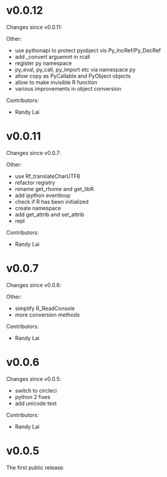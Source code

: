 # v0.0.12

Changes since v0.0.11:

  Other:
   - use pythonapi to protect pyobject vis Py_IncRef/Py_DecRef
   - add _convert arguemnt in rcall
   - register py namespace
   - py_eval, py_call, py_import etc via namespace py
   - allow copy as PyCallable and PyObject objects
   - allow to make invisible R function
   - various improvements in object conversion

  Contributors:
   - Randy Lai


# v0.0.11

Changes since v0.0.7:

  Other:
   - use Rf_translateCharUTF8
   - refactor registry
   - rename get_rhome and get_libR
   - add ipython eventloop
   - check if R has been initialized
   - create namespace
   - add get_attrib and set_attrib
   - repl

  Contributors:
   - Randy Lai


# v0.0.7

Changes since v0.0.6:

  Other:
   - simplify R_ReadConsole
   - more conversion methods

  Contributors:
   - Randy Lai


# v0.0.6

Changes since v0.0.5:
   - switch to circleci
   - python 2 fixes
   - add unicode test

  Contributors:
   - Randy Lai


# v0.0.5

The first public release.